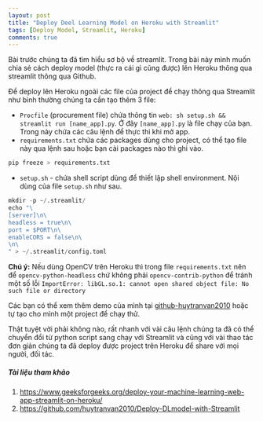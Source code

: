 ```yaml
---
layout: post
title: "Deploy Deel Learning Model on Heroku with Streamlit"
tags: [Deploy Model, Streamlit, Heroku]
comments: true
---
```


Bài trước chúng ta đã tìm hiểu sơ bộ về streamlit. Trong bài này mình muốn chia sẻ cách deploy model (thực ra cái gì cũng được) lên Heroku thông qua streamlit thông qua Github.

Để deploy lên Heroku ngoài các file của project để chạy thông qua Streamlit như bình thường chúng ta cần tạo thêm 3 file:
* `Procfile` (procurement file) chứa thông tin `web: sh setup.sh && streamlit run [name_app].py`. Ở đây `[name_app].py` là file chạy của bạn. Trong này chứa các câu lệnh để thực thi khi mở app.
* `requirements.txt` chứa các packages dùng cho project, có thể tạo file này qua lệnh sau hoặc bạn cài packages nào thì ghi vào.
```python
pip freeze > requirements.txt
```
* `setup.sh` - chứa shell script dùng để thiết lập shell environment. Nội dùng của file `setup.sh` như sau.
```python
mkdir -p ~/.streamlit/
echo "\
[server]\n\
headless = true\n\
port = $PORT\n\
enableCORS = false\n\
\n\
" > ~/.streamlit/config.toml
```
**Chú ý:** Nếu dùng OpenCV trên Heroku thì trong file `requirements.txt` nên để `opencv-python-headless` chứ không phải `opencv-contrib-python` để tránh một số lỗi `ImportError: libGL.so.1: cannot open shared object file: No such file or directory`

Các bạn có thể xem thêm demo của mình tại [github-huytranvan2010](https://github.com/huytranvan2010/Deploy-DLmodel-with-Streamlit) hoặc tự tạo cho mình một project để chạy thử.

Thật tuyệt vời phải không nào, rất nhanh với vài câu lệnh chúng ta đã có thể chuyển đổi từ python script sang chạy với Streamlit và cũng với vài thao tác đơn giản chúng ta đã deploy được project trên Heroku để share với mọi người, đối tác.
##### Tài liệu tham khảo
1. https://www.geeksforgeeks.org/deploy-your-machine-learning-web-app-streamlit-on-heroku/
2. https://github.com/huytranvan2010/Deploy-DLmodel-with-Streamlit
